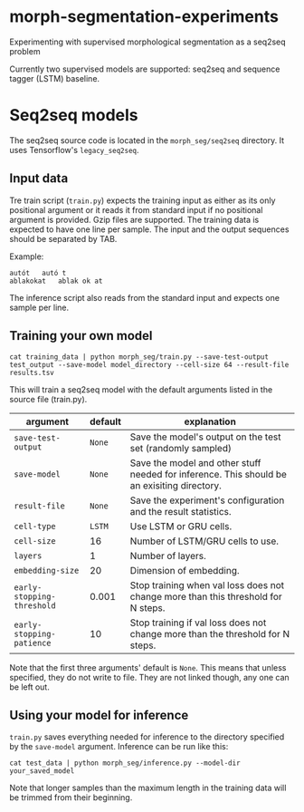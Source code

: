 # morph-segmentation-experiments

Experimenting with supervised morphological segmentation as a seq2seq problem

Currently two supervised models are supported: seq2seq and sequence tagger (LSTM) baseline.

# Seq2seq models

The seq2seq source code is located in the `morph_seg/seq2seq` directory.
It uses Tensorflow's `legacy_seq2seq`.

## Input data

Tre train script (`train.py`) expects the training input as either as its only positional argument or it reads it from standard input if no positional argument is provided.
Gzip files are supported.
The training data is expected to have one line per sample.
The input and the output sequences should be separated by TAB.

Example:

~~~
autót	autó t
ablakokat	ablak ok at
~~~

The inference script also reads from the standard input and expects one sample per line.

## Training your own model

~~~
cat training_data | python morph_seg/train.py --save-test-output test_output --save-model model_directory --cell-size 64 --result-file results.tsv
~~~

This will train a seq2seq model with the default arguments listed in the source file (train.py).

| argument | default | explanation |
| ----- | ----- | ------ |
| `save-test-output` | `None` | Save the model's output on the test set (randomly sampled) |
| `save-model` | `None` |  Save the model and other stuff needed for inference. This should be an exisiting directory. |
| `result-file` | `None` | Save the experiment's configuration and the result statistics. |
| `cell-type` | `LSTM` | Use LSTM or GRU cells. |
| `cell-size` | 16 | Number of LSTM/GRU cells to use. |
| `layers` | 1 | Number of layers. |
| `embedding-size` | 20 | Dimension of embedding. |
| `early-stopping-threshold` | 0.001 | Stop training when val loss does not change more than this threshold for N steps. |
| `early-stopping-patience` | 10 | Stop training if val loss does not change more than the threshold for N steps. |

Note that the first three arguments' default is `None`.
This means that unless specified, they do not write to file.
They are not linked though, any one can be left out.

## Using your model for inference

`train.py` saves everything needed for inference to the directory specified by the `save-model` argument.
Inference can be run like this:

~~~
cat test_data | python morph_seg/inference.py --model-dir your_saved_model
~~~

Note that longer samples than the maximum length in the training data will be trimmed from their beginning.
